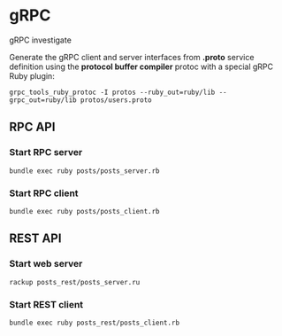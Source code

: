 # gRPC
gRPC investigate

Generate the gRPC client and server interfaces from **.proto** service definition
using the **protocol buffer compiler** protoc with a special gRPC Ruby plugin:

`grpc_tools_ruby_protoc -I protos --ruby_out=ruby/lib --grpc_out=ruby/lib protos/users.proto`

## RPC API

### Start RPC server

`bundle exec ruby posts/posts_server.rb` 

### Start RPC client

`bundle exec ruby posts/posts_client.rb`

## REST API

### Start web server

`rackup posts_rest/posts_server.ru`

### Start REST client

`bundle exec ruby posts_rest/posts_client.rb`
